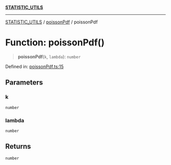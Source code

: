 [**STATISTIC_UTILS**](../../README.md)

***

[STATISTIC_UTILS](../../README.md) / [poissonPdf](../README.md) / poissonPdf

# Function: poissonPdf()

> **poissonPdf**(`k`, `lambda`): `number`

Defined in: [poissonPdf.ts:15](https://github.com/dailker/everyutil/blob/7c30ec40bbb398255a9be572db0a537e8bcb9c11/src/statistic/poissonPdf.ts#L15)

## Parameters

### k

`number`

### lambda

`number`

## Returns

`number`
